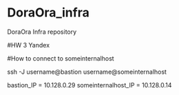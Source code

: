 # DoraOra_infra
DoraOra Infra repository


#HW 3 Yandex

#How to connect to someinternalhost

ssh -J username@bastion username@someinternalhost

bastion_IP = 10.128.0.29
someinternalhost_IP = 10.128.0.14


